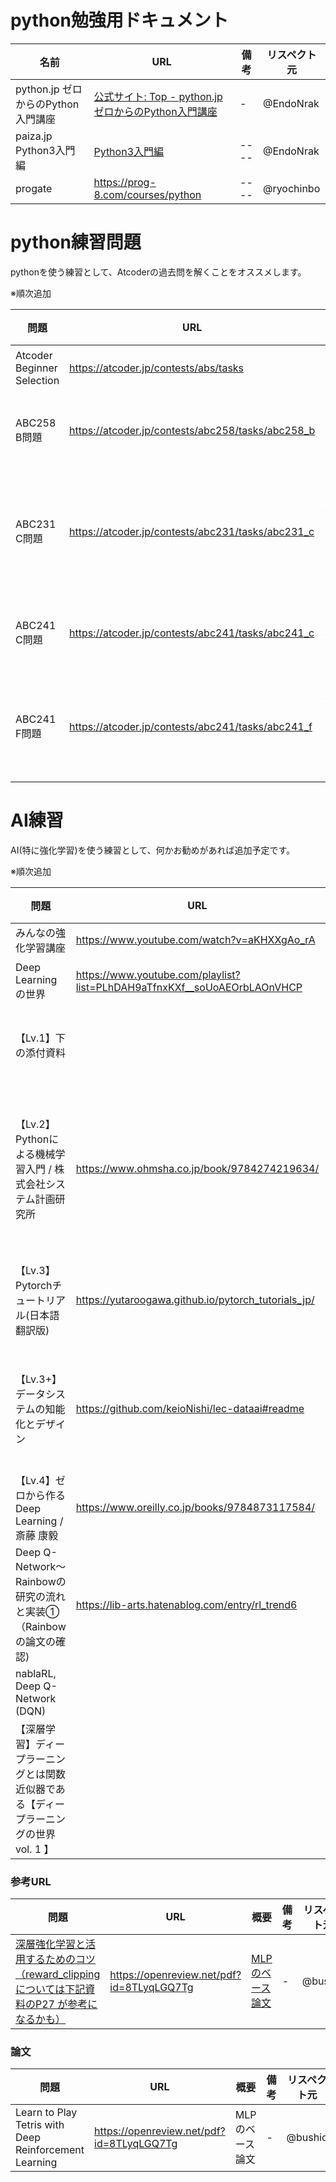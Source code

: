 # python勉強用ドキュメント

|  名前  |  URL  |  備考  |  リスペクト元  |
| ---- | ---- | ---- | ---- |
|  python.jp ゼロからのPython入門講座  |  [公式サイト: Top - python.jp ゼロからのPython入門講座](https://www.python.jp/train/index.html)  |  -  |  @EndoNrak  |
|  paiza.jp Python3入門編 | [Python3入門編](https://paiza.jp/works/python3/primer) | ---- | @EndoNrak |
|  progate | https://prog-8.com/courses/python | ---- | @ryochinbo |

# python練習問題

pythonを使う練習として、Atcoderの過去問を解くことをオススメします。  

※順次追加

|  問題  |  URL  |  備考  |  リスペクト元  |
| ---- | ---- | ---- | ---- |
|  Atcoder Beginner Selection  |  https://atcoder.jp/contests/abs/tasks  |  pythonの基本問題  |  @seigot  |
|  ABC258 B問題  |  https://atcoder.jp/contests/abc258/tasks/abc258_b  |  二次元配列を扱えれば解ける問題  |  @EndoNrak  |
|  ABC231 C問題  |  https://atcoder.jp/contests/abc231/tasks/abc231_c  |  ソート済み数列への二分探索がわかれば解ける問題  |  @EndoNrak  |
|  ABC241 C問題  |  https://atcoder.jp/contests/abc241/tasks/abc241_c  |  二次元配列を扱えれば解ける問題  |  @EndoNrak  |
|  ABC241 F問題  |  https://atcoder.jp/contests/abc241/tasks/abc241_f  |  幅優先探索がわかって、頑張れば解ける問題  |  @EndoNrak  |

# AI練習

AI(特に強化学習)を使う練習として、何かお勧めがあれば追加予定です。  

※順次追加

|  問題  |  URL  |  概要  |  備考  |  リスペクト元  |
| ---- | ---- | ---- | ---- | ---- |
| みんなの強化学習講座 | https://www.youtube.com/watch?v=aKHXXgAo_rA | 強化学習(DQN)についての説明が分かり易い | - | @seigot |
| Deep Learningの世界 | https://www.youtube.com/playlist?list=PLhDAH9aTfnxKXf__soUoAEOrbLAOnVHCP | 中身は東大の数学科の博士出の人がDeep Learning などの解説をしてくれています。 | @kiriyama-san |
| 【Lv.1】下の添付資料 |  | 授業「インテリジェンスデザイン」の講義資料  | 「機械学習って何？」という学生を対象に背景知識をざーっと概観する内容で、強化学習やその他の高級な手法までカバー | @sato-san |
| 【Lv.2】Pythonによる機械学習入門 / 株式会社システム計画研究所 | https://www.ohmsha.co.jp/book/9784274219634/ | 機械学習の基本的な手法である"クラスタリング"・"分類"。"回帰"を学習できます | 本書は「3手法をとりあえず実装して動かしてみよう！」ということからスタートするので、第1章のたった30ページ弱で内容をいったん総ざらいできます。また、Lv.1の資料で簡単にまとめられていた背景知識が、体系的に読みやすい文の形でまとめられています。 | @sato-san |
| 【Lv.3】Pytorchチュートリアル(日本語翻訳版) | https://yutaroogawa.github.io/pytorch_tutorials_jp/ |  「Pytorch」の使い方サイト | よく"機械学習"と聞くときの手法、"ニューラルネットワーク"(・"CNN"・"RNN")・"強化学習"などを学習できます。 | @sato-san |
| 【Lv.3+】データシステムの知能化とデザイン | https://github.com/keioNishi/lec-dataai#readme | Google Colabに講義テキストが丁寧にまとめられていることが特徴 | 学部2年生の「プログラミング演習」(純粋なPythonの習得を目指す授業です)の応用科目なので、Pythonの復習からスタートし、やさしくステップアップしていきます。 | @sato-san |
| 【Lv.4】ゼロから作るDeep Learning / 斎藤 康毅 | https://www.oreilly.co.jp/books/9784873117584/ | (今までライブラリを使って計算してもらっていたことを、Lv.1〜3で勉強してきた理論やイメージを実装する形で理解する内容です。) | | @sato-san |
| Deep Q-Network〜Rainbowの研究の流れと実装①（Rainbowの論文の確認) | https://lib-arts.hatenablog.com/entry/rl_trend6 | ---- | 参考文献 | ---- |
| nablaRL, Deep Q-Network (DQN) |  | https://www.youtube.com/watch?v=Rr2sI1JsAh4 | - | @bushio |
| 【深層学習】ディープラーニングとは関数近似器である【ディープラーニングの世界 vol. 1 】 |  | https://www.youtube.com/watch?v=SyWwoMpP_P4 | - | @bushio |

### 参考URL

|  問題  |  URL  |  概要  |  備考  |  リスペクト元  |
| ---- | ---- | ---- | ---- | ---- |
| [深層強化学習と活用するためのコツ（reward_clipping については下記資料のP27 が参考になるかも）](https://www.ieice.org/~prmu/jpn/ieice/2018/dt_01_004s.pdf) | https://openreview.net/pdf?id=8TLyqLGQ7Tg | [MLPのベース論文](https://www.ieice.org/~prmu/jpn/ieice/2018/dt_01_004s.pdf) | - | @bushio |


### 論文

|  問題  |  URL  |  概要  |  備考  |  リスペクト元  |
| ---- | ---- | ---- | ---- | ---- |
| Learn to Play Tetris with Deep Reinforcement Learning | https://openreview.net/pdf?id=8TLyqLGQ7Tg | MLPのベース論文 | - | @bushio |
